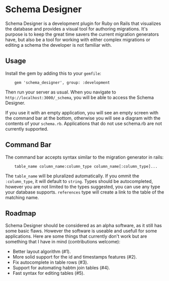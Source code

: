 # Schema Designer

Schema Designer is a development plugin for Ruby on Rails that visualizes the database and provides a visual tool for authoring migrations. It's purpose is to keep the great time savers the current migration generators have, but also be a tool for working with either complex migrations or editing a schema the developer is not familiar with.

## Usage

Install the gem by adding this to your `gemfile`:

		gem 'schema_designer', group: :development
		
Then run your server as usual. When you navigate to `http://localhost:3000/_schema`, you will be able to access the Schema Designer.

If you use it with an empty application, you will see an empty screen with the command bar at the bottom, otherwise you will see a diagram with the contents of your `schema.rb`. Applications that do not use schema.rb are not currently supported.

## Command Bar

The command bar accepts syntax similar to the migration generator in rails:

		table_name column_name:column_type column_name[:column_type]...
		
The `table_name` will be pluralized automatically. If you ommit the `:column_type`, it will default to `string`. Types should be autocompleted, however you are not limited to the types suggested, you can use any type your database supports. `references` type will create a link to the table of the matching name.

## Roadmap

Schema Designer should be considered as an alpha software, as it still has some basic flaws. However the software is useable and usefull for some applications. Here are some things that currently don't work but are something that I have in mind (contributions welcome):

- Better layout algorithm (#1).
- More solid support for the id and timestamps features (#2).
- Fix autocomplete in table rows (#3).
- Support for automating habtm join tables (#4).
- Fast syntax for editing tables (#5).
